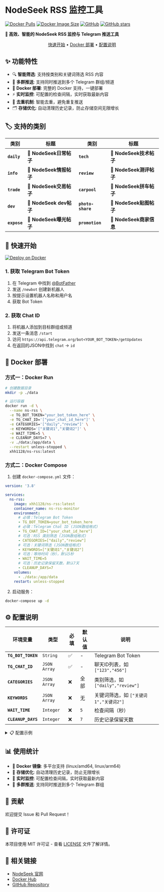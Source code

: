 # NodeSeek RSS 监控工具

[![Docker Pulls](https://img.shields.io/docker/pulls/xhh1128/ns-rss?style=for-the-badge&logo=docker)](https://hub.docker.com/r/xhh1128/ns-rss)
[![Docker Image Size](https://img.shields.io/docker/image-size/xhh1128/ns-rss/latest?style=for-the-badge&logo=docker)](https://hub.docker.com/r/xhh1128/ns-rss)
[![GitHub](https://img.shields.io/github/license/xhhcn/ns-rss?style=for-the-badge)](LICENSE)
[![GitHub stars](https://img.shields.io/github/stars/xhhcn/ns-rss?style=for-the-badge)](https://github.com/xhhcn/ns-rss/stargazers)

**🚀 高效、智能的 NodeSeek RSS 监控与 Telegram 推送工具**

<div align="center">

[快速开始](#-快速开始) • [Docker 部署](#-docker-部署) • [配置说明](#-配置说明)

</div>

## ✨ 功能特性

- 🔍 **智能筛选**: 支持按类别和关键词筛选 RSS 内容
- 📱 **多群推送**: 支持同时推送到多个 Telegram 群组/频道
- 🚀 **Docker 部署**: 完整的 Docker 支持，一键部署
- ⚡ **实时监控**: 可配置的检查间隔，实时获取最新内容
- 🎯 **去重机制**: 智能去重，避免重复推送
- 🗂️ **存储优化**: 自动清理历史记录，防止存储空间无限增长

## 🏷️ 支持的类别

<div align="center">

| 类别 | 标题 | 类别 | 标题 |
|------|------|------|------|
| **`daily`** | 🔔 **NodeSeek日常帖子** | **`tech`** | 🔔 **NodeSeek技术帖子** |
| **`info`** | 🔔 **NodeSeek情报帖子** | **`review`** | 🔔 **NodeSeek测评帖子** |
| **`trade`** | 🔔 **NodeSeek交易帖子** | **`carpool`** | 🔔 **NodeSeek拼车帖子** |
| **`dev`** | 🔔 **NodeSeek dev帖子** | **`photo-share`** | 🔔 **NodeSeek贴图帖子** |
| **`expose`** | 🔔 **NodeSeek曝光帖子** | **`promotion`** | 🔔 **NodeSeek商家信息** |

</div>

## 🚀 快速开始

[![Deploy on Docker](https://img.shields.io/badge/Deploy%20on-Docker-2496ED?style=for-the-badge&logo=docker&logoColor=white)](https://hub.docker.com/r/xhh1128/ns-rss)

### 1. 获取 Telegram Bot Token

1. 在 Telegram 中找到 [@BotFather](https://t.me/BotFather)
2. 发送 `/newbot` 创建新机器人
3. 按提示设置机器人名称和用户名
4. 获取 Bot Token

### 2. 获取 Chat ID

1. 将机器人添加到目标群组或频道
2. 发送一条消息 `/start`
3. 访问 `https://api.telegram.org/bot<YOUR_BOT_TOKEN>/getUpdates`
4. 在返回的JSON中找到 `chat` → `id`

## 🐳 Docker 部署

### 方式一：Docker Run

```bash
# 创建数据目录
mkdir -p ./data

# 运行容器
docker run -d \
  --name ns-rss \
  -e TG_BOT_TOKEN="your_bot_token_here" \
  -e TG_CHAT_ID='["your_chat_id_here"]' \
  -e CATEGORIES='["daily","review"]' \
  -e KEYWORDS='["关键词1","关键词2"]' \
  -e WAIT_TIME=5 \
  -e CLEANUP_DAYS=7 \
  -v ./data:/app/data \
  --restart unless-stopped \
  xhh1128/ns-rss:latest
```

### 方式二：Docker Compose

1. 创建 `docker-compose.yml` 文件：

```yaml
version: '3.8'

services:
  ns-rss:
    image: xhh1128/ns-rss:latest
    container_name: ns-rss-monitor
    environment:
      # 必填：Telegram Bot Token
      - TG_BOT_TOKEN=your_bot_token_here
      # 必填：Telegram Chat ID (JSON数组格式)
      - TG_CHAT_ID=["your_chat_id_here"]
      # 可选：RSS 类别筛选 (JSON数组格式)
      - CATEGORIES=["daily","review"]
      # 可选：关键词筛选 (JSON数组格式)
      - KEYWORDS=["关键词1","关键词2"]
      # 可选：等待时间（秒），默认5秒
      - WAIT_TIME=5
      # 可选：历史记录保留天数，默认7天
      - CLEANUP_DAYS=7
    volumes:
      - ./data:/app/data
    restart: unless-stopped
```

2. 启动服务：

```bash
docker-compose up -d
```

## ⚙️ 配置说明

<div align="center">

| 环境变量 | 类型 | 必填 | 默认值 | 说明 |
|----------|------|------|--------|------|
| **`TG_BOT_TOKEN`** | `String` | ✅ | - | Telegram Bot Token |
| **`TG_CHAT_ID`** | `JSON Array` | ✅ | - | 聊天ID列表，如 `["123","456"]` |
| **`CATEGORIES`** | `JSON Array` | ❌ | 全部 | 类别筛选，如 `["daily","review"]` |
| **`KEYWORDS`** | `JSON Array` | ❌ | 无 | 关键词筛选，如 `["关键词1","关键词2"]` |
| **`WAIT_TIME`** | `Integer` | ❌ | `5` | 检查间隔（秒） |
| **`CLEANUP_DAYS`** | `Integer` | ❌ | `7` | 历史记录保留天数 |

</div>

<details>
<summary>📋 配置示例</summary>

### 基础配置
```bash
TG_BOT_TOKEN="1234567890:ABCdefGHIjklMNOpqrsTUVwxyz"
TG_CHAT_ID=["123456789"]
```

### 完整配置
```bash
TG_BOT_TOKEN="1234567890:ABCdefGHIjklMNOpqrsTUVwxyz"
TG_CHAT_ID=["123456789", "987654321"]
CATEGORIES=["daily","tech","review"]
KEYWORDS=["VPS","服务器","测评"]
WAIT_TIME=10
CLEANUP_DAYS=14
```

### 监控特定内容
```bash
# 只监控日常和测评帖子
CATEGORIES=["daily","review"]

# 只推送包含特定关键词的内容
KEYWORDS=["只测不评","性能测试"]

# 组合使用：监控测评帖子中包含"VPS"的内容
CATEGORIES=["review"]
KEYWORDS=["VPS"]
```

</details>

## 📊 使用统计

- 🐳 **Docker 镜像**: 多平台支持 (linux/amd64, linux/arm64)
- 💾 **存储优化**: 自动清理历史记录，防止无限增长
- 🔄 **实时监控**: 可配置检查间隔，实时获取最新内容
- 📱 **多群推送**: 支持同时推送到多个 Telegram 群组

## 🤝 贡献

欢迎提交 Issue 和 Pull Request！

## 📄 许可证

本项目使用 MIT 许可证 - 查看 [LICENSE](LICENSE) 文件了解详情。

## 🔗 相关链接

- [NodeSeek 官网](https://nodeseek.com)
- [Docker Hub](https://hub.docker.com/r/xhh1128/ns-rss)
- [GitHub Repository](https://github.com/xhhcn/ns-rss) 